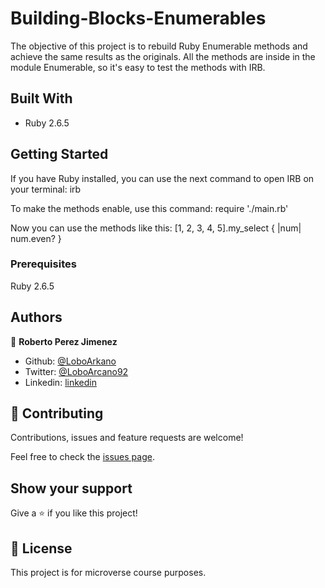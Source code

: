 # Building-Blocks-Enumerables
The objective of this project is to rebuild Ruby Enumerable methods and achieve the same results as the originals.
All the methods are inside in the module Enumerable, so it's easy to test the methods with IRB.

## Built With

- Ruby 2.6.5

## Getting Started

If you have Ruby installed, you can use the next command to open IRB on your terminal: irb

To make the methods enable, use this command: require './main.rb'

Now you can use the methods like this: [1, 2, 3, 4, 5].my_select { |num| num.even? }


### Prerequisites

Ruby 2.6.5

## Authors

👤 **Roberto Perez Jimenez**

- Github: [@LoboArkano](https://github.com/LoboArkano)
- Twitter: [@LoboArcano92](https://twitter.com/LoboArcano92)
- Linkedin: [linkedin](https://www.linkedin.com/in/jos%C3%A9-roberto-p%C3%A9rez-jim%C3%A9nez-97a729195/ )

## 🤝 Contributing

Contributions, issues and feature requests are welcome!

Feel free to check the [issues page](issues/).

## Show your support

Give a ⭐️ if you like this project!
 
## 📝 License

This project is for microverse course purposes.

